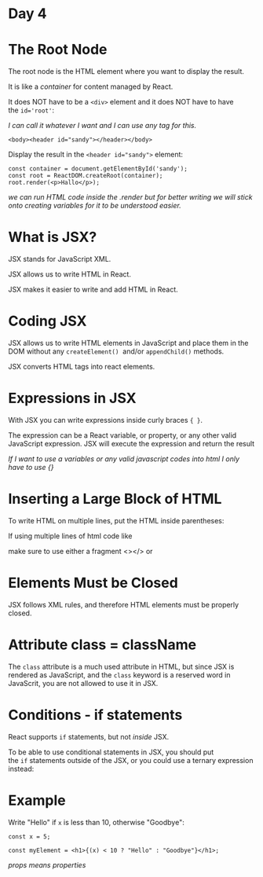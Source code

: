 # Day 4

# The Root Node

The root node is the HTML element where you want to display the result.

It is like a *container* for content managed by React.

It does NOT have to be a `<div>` element and it does NOT have to have the `id='root'`:

*I can call it whatever I want and I can use any tag for this.* 

```
<body><header id="sandy"></header></body>
```

Display the result in the `<header id="sandy">` element:

```
const container = document.getElementById('sandy');
const root = ReactDOM.createRoot(container);
root.render(<p>Hallo</p>);
```

*we can run HTML code inside the .render but for better writing we will stick onto creating variables for it to be understood easier.*

# What is JSX?

JSX stands for JavaScript XML.

JSX allows us to write HTML in React.

JSX makes it easier to write and add HTML in React.

# Coding JSX

JSX allows us to write HTML elements in JavaScript and place them in the DOM without any `createElement()`  and/or `appendChild()` methods.

JSX converts HTML tags into react elements.

# Expressions in JSX

With JSX you can write expressions inside curly braces `{ }`.

The expression can be a React variable, or property, or any other valid JavaScript expression. JSX will execute the expression and return the result

*If I want to use a variables or any valid javascript codes into html I only have to use {}* 

# Inserting a Large Block of HTML

To write HTML on multiple lines, put the HTML inside parentheses:

If using multiple lines of html code like <p> make sure to use either a fragment <></> or <div> 

# Elements Must be Closed

JSX follows XML rules, and therefore HTML elements must be properly closed.

# Attribute class = className

The `class` attribute is a much used attribute in HTML, but since JSX is rendered as JavaScript, and the `class` keyword is a reserved word in JavaScrit, you are not allowed to use it in JSX.

# Conditions - if statements

React supports `if` statements, but not *inside* JSX.

To be able to use conditional statements in JSX, you should put the `if` statements outside of the JSX, or you could use a ternary expression instead:

# Example

Write "Hello" if `x` is less than 10, otherwise "Goodbye":

```
const x = 5;

const myElement = <h1>{(x) < 10 ? "Hello" : "Goodbye"}</h1>;
```

*props means properties*